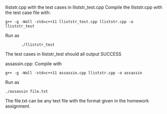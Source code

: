 lliststr.cpp with the test cases in lliststr_test.cpp
Compile the lliststr.cpp with the test case file with:

	g++ -g -Wall -std=c++11 lliststr_test.cpp lliststr.cpp -o lliststr_test

Run as

		   ./lliststr_test

The test cases in lliststr_test should all output SUCCESS



assassin.cpp:
Compile with 

	g++ -g -Wall -std=c++11 assassin.cpp lliststr.cpp -o assassin


Run as 

	./assassin file.txt

The file.txt can be any text file with the format given in the homework 
assignment. 
